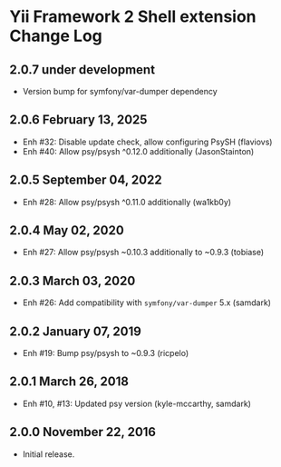 Yii Framework 2 Shell extension Change Log
==========================================

2.0.7 under development
-----------------------

- Version bump for symfony/var-dumper dependency


2.0.6 February 13, 2025
-----------------------

- Enh #32: Disable update check, allow configuring PsySH (flaviovs)
- Enh #40: Allow psy/psysh ^0.12.0 additionally (JasonStainton)


2.0.5 September 04, 2022
------------------------

- Enh #28: Allow psy/psysh ^0.11.0 additionally (wa1kb0y)


2.0.4 May 02, 2020
------------------

- Enh #27: Allow psy/psysh ~0.10.3 additionally to ~0.9.3 (tobiase)


2.0.3 March 03, 2020
--------------------

- Enh #26: Add compatibility with `symfony/var-dumper` 5.x (samdark)


2.0.2 January 07, 2019
----------------------

- Enh #19: Bump psy/psysh to ~0.9.3 (ricpelo)


2.0.1 March 26, 2018
--------------------

- Enh #10, #13: Updated psy version (kyle-mccarthy, samdark)


2.0.0 November 22, 2016
-----------------------

- Initial release.


